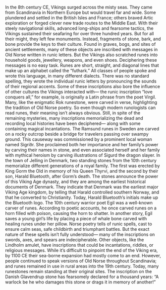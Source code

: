In the 8th century CE,  Vikings surged across the misty seas. They came from Scandinavia  in Northern Europe but would travel far and wide. Some plundered and settled  in the British Isles and France; others braved Artic exploration or forged clever new trade routes  to the Middle East. With their steely navigational skills,  advanced long-ships and fearsome tactics, the Vikings sustained their seafaring  for over three hundred years. But for all their might,  they left few monuments. Instead, fragments of stone,  bark, and bone provide the keys to their culture. Found in graves, bogs,  and sites of ancient settlements, many of these objects are inscribed with messages in Old Norse  written in runic letters. But the Vikings also scratched runes into household goods, jewellery, weapons, and even shoes. Deciphering these messages  is no easy task. Runes are short, straight,  and diagonal lines that make up an alphabet  called the “futhark.” All classes of people spoke and wrote  this language, in many different dialects. There was no standard spelling,  they wrote the individual runic letters by pronouncing the sounds  of their regional accents. Some of these inscriptions also bore  the influence of other cultures the Vikings interacted with— the runic inscription “love conquers all,” for example, is originally a Latin phrase  from the poet Virgil. Many, like the enigmatic Rok runestone,  were carved in verse, highlighting the tradition  of Old Norse poetry. So even though modern runologists  can read runes, their meaning isn’t always obvious. Still, in spite of the remaining  mysteries, many inscriptions memorializing the dead and recording local histories  have been deciphered— along with some  containing magical incantations. The Ramsund runes in Sweden are carved  on a rocky outcrop beside a bridge for travelers passing over swampy ground. This causeway was commissioned  by a prominent local woman named Sigríðr. She proclaimed both her importance  and her family’s power by carving their names in stone, and even associated herself  and her family with mythical heroism by carving illustrations of Sigurd  the dragon slayer. In the town of Jelling in Denmark, two standing stones from the 10th century memorialize different generations of a royal family. The first was erected by King Gorm the Old in memory of his Queen Thyrvi, and the second by their son,  Harald Bluetooth, after Gorm’s death. The stones announce the power  of this Viking Age dynasty, and they are among the earliest historical documents of Denmark. They indicate that Denmark  was the earliest major Viking Age kingdom, by telling that Harald controlled  southern Norway, and that he converted to Christianity. Today, Harald Bluetooth’s initials  make up the Bluetooth logo. The 10th century warrior poet Egil  was a well-known carver of runes. According to poetic accounts, he once  carved runes on a horn filled with poison, causing the horn to shatter. In another story, Egil saves a young girl’s life  by placing a piece of whale bone carved with healing runes  under her pillow. Norse poetry tells of runic spells,  cast to ensure calm seas, safe childbirth and triumphant battles. But the exact nature of these spells  isn’t fully understood— many of the inscriptions on swords, axes, and spears are indecipherable. Other objects, like the Lindholm amulet, have inscriptions that could be  incantations, riddles, or religious messages. While it’s difficult to pinpoint the end of the Viking era, by 1100 CE their sea-borne expansion  had mostly come to an end. However, people continued to speak  versions of Old Norse throughout Scandinavia; and runes remained in use in rural areas into the 19th century. Today, many runestones remain standing  at their original sites. The inscription on the Danish Glavendrup stone has fearsomely declared  for a thousand years: “A warlock be he who damages this stone or drags it in memory of another!” 